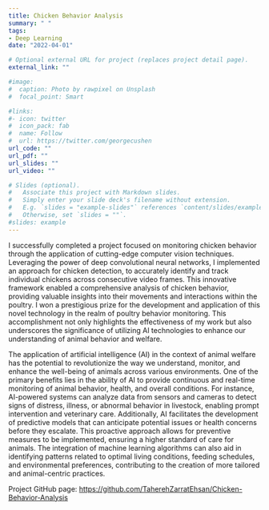 ```yaml
---
title: Chicken Behavior Analysis
summary: " "
tags:
- Deep Learning
date: "2022-04-01"

# Optional external URL for project (replaces project detail page).
external_link: ""

#image:
#  caption: Photo by rawpixel on Unsplash
#  focal_point: Smart

#links:
#- icon: twitter
#  icon_pack: fab
#  name: Follow
#  url: https://twitter.com/georgecushen
url_code: ""
url_pdf: ""
url_slides: ""
url_video: ""

# Slides (optional).
#   Associate this project with Markdown slides.
#   Simply enter your slide deck's filename without extension.
#   E.g. `slides = "example-slides"` references `content/slides/example-slides.md`.
#   Otherwise, set `slides = ""`.
#slides: example
---
```



I successfully completed a project focused on monitoring chicken behavior through the application of cutting-edge computer vision techniques. Leveraging the power of deep convolutional neural networks, I implemented an approach for chicken detection, to accurately identify and track individual chickens across consecutive video frames. This innovative framework enabled a comprehensive analysis of chicken behavior, providing valuable insights into their movements and interactions within the poultry. I won a prestigious prize for the development and application of this novel technology in the realm of poultry behavior monitoring. This accomplishment not only highlights the effectiveness of my work but also underscores the significance of utilizing AI technologies to enhance our understanding of animal behavior and welfare. 

The application of artificial intelligence (AI) in the context of animal welfare has the potential to revolutionize the way we understand, monitor, and enhance the well-being of animals across various environments. One of the primary benefits lies in the ability of AI to provide continuous and real-time monitoring of animal behavior, health, and overall conditions. For instance, AI-powered systems can analyze data from sensors and cameras to detect signs of distress, illness, or abnormal behavior in livestock, enabling prompt intervention and veterinary care. Additionally, AI facilitates the development of predictive models that can anticipate potential issues or health concerns before they escalate. This proactive approach allows for preventive measures to be implemented, ensuring a higher standard of care for animals. The integration of machine learning algorithms can also aid in identifying patterns related to optimal living conditions, feeding schedules, and environmental preferences, contributing to the creation of more tailored and animal-centric practices.		

Project GitHub page: https://github.com/TaherehZarratEhsan/Chicken-Behavior-Analysis
